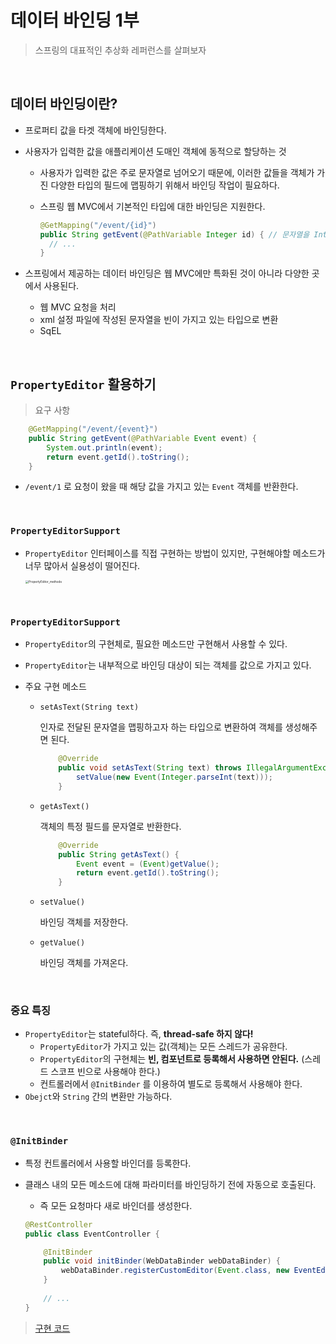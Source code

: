 # 데이터 바인딩 1부

> 스프링의 대표적인 추상화 레퍼런스를 살펴보자

</br>

## 데이터 바인딩이란?

- 프로퍼티 값을 타겟 객체에 바인딩한다.

- 사용자가 입력한 값을 애플리케이션 도매인 객체에 동적으로 할당하는 것

  - 사용자가 입력한 값은 주로 문자열로 넘어오기 때문에, 이러한 값들을 객체가 가진 다양한 타입의 필드에 맵핑하기 위해서 바인딩 작업이 필요하다.

  - 스프링 웹 MVC에서 기본적인 타입에 대한 바인딩은 지원한다.

    ```java
    @GetMapping("/event/{id}")
    public String getEvent(@PathVariable Integer id) { // 문자열을 Integer로 변환
      // ...
    }
    ```

- 스프링에서 제공하는 데이터 바인딩은 웹 MVC에만 특화된 것이 아니라 다양한 곳에서 사용된다.
  - 웹 MVC 요청을 처리
  - xml 설정 파일에 작성된 문자열을 빈이 가지고 있는 타입으로 변환
  - SqEL

</br>

## `PropertyEditor` 활용하기

> 요구 사항

```java
    @GetMapping("/event/{event}")
    public String getEvent(@PathVariable Event event) {
        System.out.println(event);
        return event.getId().toString();
    }
```

- `/event/1` 로 요청이 왔을 때 해당 값을 가지고 있는 `Event` 객체를 반환한다.

</br>

### `PropertyEditorSupport`

- `PropertyEditor` 인터페이스를 직접 구현하는 방법이 있지만, 구현해야할 메소드가 너무 많아서 실용성이 떨어진다.

  <img src="https://user-images.githubusercontent.com/33659848/90764471-4fc6a380-e323-11ea-8542-92cbf3dd2d36.png" alt="PropertyEditor_methods" style="zoom: 33%;" />

</br>

### `PropertyEditorSupport`

- `PropertyEditor`의 구현체로, 필요한 메소드만 구현해서 사용할 수 있다.
- `PropertyEditor`는 내부적으로 바인딩 대상이 되는 객체를 값으로 가지고 있다.

- 주요 구현 메소드

  - `setAsText(String text)`

    인자로 전달된 문자열을 맵핑하고자 하는 타입으로 변환하여 객체를 생성해주면 된다.

    ```java
        @Override
        public void setAsText(String text) throws IllegalArgumentException {
            setValue(new Event(Integer.parseInt(text)));
        }
    ```

  - `getAsText()`

    객체의 특정 필드를 문자열로 반환한다.

    ```java
        @Override
        public String getAsText() {
            Event event = (Event)getValue();
            return event.getId().toString();
        }
    ```

  - `setValue()`

    바인딩 객체를 저장한다.

  - `getValue()`

    바인딩 객체를 가져온다.

</br>

### 중요 특징

- `PropertyEditor`는 stateful하다. 즉, **thread-safe 하지 않다!**
  - `PropertyEditor`가 가지고 있는 값(객체)는 모든 스레드가 공유한다.
  - `PropertyEditor`의 구현체는 **빈, 컴포넌트로 등록해서 사용하면 안된다.** (스레드 스코프 빈으로 사용해야 한다.)
  - 컨트롤러에서 `@InitBinder` 를 이용하여 별도로 등록해서 사용해야 한다.
- `Obejct`와 `String` 간의 변환만 가능하다.

</br>

### `@InitBinder`

- 특정 컨트롤러에서 사용할 바인더를 등록한다.

- 클래스 내의 모든 메소드에 대해 파라미터를 바인딩하기 전에 자동으로 호출된다.

  - 즉 모든 요청마다 새로 바인더를 생성한다.

  ```java
  @RestController
  public class EventController {
  
      @InitBinder
      public void initBinder(WebDataBinder webDataBinder) {
          webDataBinder.registerCustomEditor(Event.class, new EventEditor());
      }
      
      // ...
  }
  ```

> [구현 코드](https://github.com/beginin15/spring-framework-core/commit/32f7ef9c1f31838b0f2e0cd7d50bead0b7c38311)